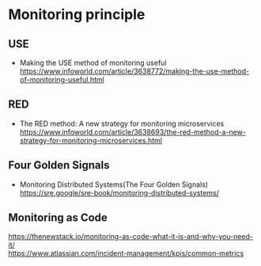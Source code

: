 # Monitoring principle
## USE
+ Making the USE method of monitoring useful  
    https://www.infoworld.com/article/3638772/making-the-use-method-of-monitoring-useful.html  

## RED
+ The RED method: A new strategy for monitoring microservices  
    https://www.infoworld.com/article/3638693/the-red-method-a-new-strategy-for-monitoring-microservices.html  

## Four Golden Signals
+ Monitoring Distributed Systems(The Four Golden Signals)  
    https://sre.google/sre-book/monitoring-distributed-systems/  

## Monitoring as Code
https://thenewstack.io/monitoring-as-code-what-it-is-and-why-you-need-it/  
https://www.atlassian.com/incident-management/kpis/common-metrics  

